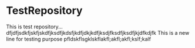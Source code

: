 # TestRepository
This is test repository...
dfjdfjsdkfjskfjskdfjksdfjkdsfjkdfjdkjkdfjksdjfksdfjksdfjkjdfkdjfk
This is a new line for testing purpose
pfldskflsgklskflakfl;akfl;akfl;kslf;kalf
